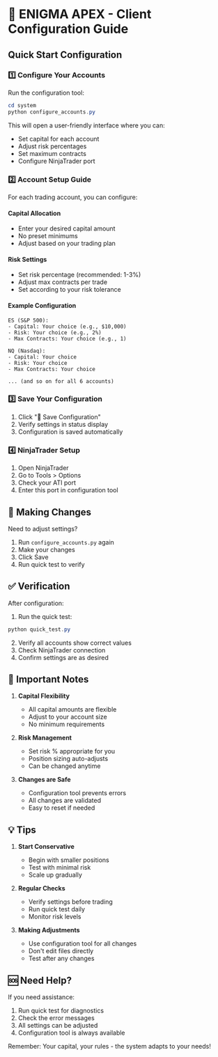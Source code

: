# 🎯 ENIGMA APEX - Client Configuration Guide

## Quick Start Configuration

### 1️⃣ Configure Your Accounts
Run the configuration tool:
```powershell
cd system
python configure_accounts.py
```

This will open a user-friendly interface where you can:
- Set capital for each account
- Adjust risk percentages
- Set maximum contracts
- Configure NinjaTrader port

### 2️⃣ Account Setup Guide

For each trading account, you can configure:

#### Capital Allocation
- Enter your desired capital amount
- No preset minimums
- Adjust based on your trading plan

#### Risk Settings
- Set risk percentage (recommended: 1-3%)
- Adjust max contracts per trade
- Set according to your risk tolerance

#### Example Configuration
```
ES (S&P 500):
- Capital: Your choice (e.g., $10,000)
- Risk: Your choice (e.g., 2%)
- Max Contracts: Your choice (e.g., 1)

NQ (Nasdaq):
- Capital: Your choice
- Risk: Your choice
- Max Contracts: Your choice

... (and so on for all 6 accounts)
```

### 3️⃣ Save Your Configuration
1. Click "💾 Save Configuration"
2. Verify settings in status display
3. Configuration is saved automatically

### 4️⃣ NinjaTrader Setup
1. Open NinjaTrader
2. Go to Tools > Options
3. Check your ATI port
4. Enter this port in configuration tool

## 🔧 Making Changes

Need to adjust settings?
1. Run `configure_accounts.py` again
2. Make your changes
3. Click Save
4. Run quick test to verify

## ✅ Verification

After configuration:
1. Run the quick test:
```powershell
python quick_test.py
```
2. Verify all accounts show correct values
3. Check NinjaTrader connection
4. Confirm settings are as desired

## 🚨 Important Notes

1. **Capital Flexibility**
   - All capital amounts are flexible
   - Adjust to your account size
   - No minimum requirements

2. **Risk Management**
   - Set risk % appropriate for you
   - Position sizing auto-adjusts
   - Can be changed anytime

3. **Changes are Safe**
   - Configuration tool prevents errors
   - All changes are validated
   - Easy to reset if needed

## 💡 Tips

1. **Start Conservative**
   - Begin with smaller positions
   - Test with minimal risk
   - Scale up gradually

2. **Regular Checks**
   - Verify settings before trading
   - Run quick test daily
   - Monitor risk levels

3. **Making Adjustments**
   - Use configuration tool for all changes
   - Don't edit files directly
   - Test after any changes

## 🆘 Need Help?

If you need assistance:
1. Run quick test for diagnostics
2. Check the error messages
3. All settings can be adjusted
4. Configuration tool is always available

Remember: Your capital, your rules - the system adapts to your needs!
